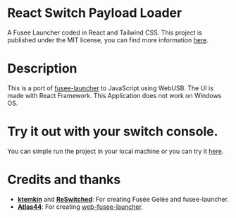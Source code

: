 # React Switch Payload Loader

A Fusee Launcher coded in React and Tailwind CSS. This project is published under the MIT license, you can find more information [here](https://github.com/lordfriky/web-cfw-loader/blob/master/LICENSE).

# Description

This is a port of [fusee-launcher](https://github.com/Qyriad/fusee-launcher) to JavaScript using WebUSB. The UI is made with React Framework. This Application does not work on Windows OS.

# Try it out with your switch console.

You can simple run the project in your local machine or you can try it [here](#link).

# Credits and thanks

- [**ktemkin**](https://github.com/ktemkin) and [**ReSwitched**](https://github.com/reswitched): For creating Fusée Gelée and fusee-launcher.
- [**Atlas44**](https://github.com/atlas44): For creating [web-fusee-launcher](https://github.com/atlas44/web-fusee-launcher).
